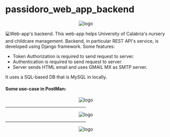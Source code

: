 # passidoro_web_app_backend


<p align="center">
  <img src="https://i.ibb.co/NjK5FTK/fourth-logo.png" alt="logo"/>
</p>
 💻Web-app's backend. This web-app helps University of Calabria's nursery and childcare management.
 Backend, in particular REST API's service, is developed using Django framework. 
	Some features:
		<ul>
		<li>Token Authorization is required to send request to server.</li>
		<li>Authentication is required to send request to server.</li>
		<li>Server sends HTML email and uses GMAIL MX as SMTP server.</li>
		</ul>
 It uses a SQL-based DB that is MySQL in locally.
 
<h4>Some use-case in PostMan:</h4>
 <p align="center">
  <img src="https://i.ibb.co/X21cwZd/bambini-post.png" alt="logo"/>
</p>
 <p align="center">
<hr style="width:50%;text-align:left;margin-left:0">
</p>
 <p align="center">
  <img src="https://i.ibb.co/HTr7vwS/bambini-get.png" alt="logo"/>
</p>
 <p align="center">
<hr style="width:50%;text-align:left;margin-left:0">
</p>
 <p align="center">
  <img src="https://i.ibb.co/WK3qkqm/inviareport-post.png" alt="logo"/>
</p>

